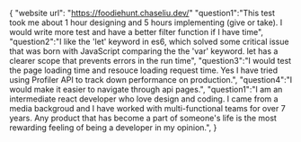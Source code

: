 {
"website url": "https://foodiehunt.chaseliu.dev/"
"question1":"This test took me about 1 hour designing and 5 hours implementing (give or take). I would write more test and have a better filter function if I have time",
"question2":"I like the 'let' keyword in es6, which solved some critical issue that was born with JavaScript comparing the the 'var' keyword. let has a clearer scope that prevents errors in the run time",
"question3":"I would test the page loading time and resouce loading request time. Yes I have tried using Profiler API to track down performance on production.",
"question4":"I would make it easier to navigate through api pages.",
"question1":"I am an intermediate react developer who love design and coding. I came from a media backgroud and I have worked with multi-functional teams for over 7 years. Any product that has become a part of someone's life is the most rewarding feeling of being a developer in my opinion.",
}
